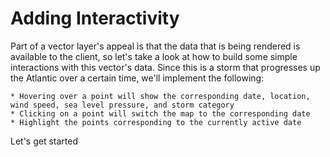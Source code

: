 # Adding Interactivity

Part of a vector layer's appeal is that the data that is being rendered is available to the client, so let's take a look at how to build some simple interactions with this vector's data. Since this is a storm that progresses up the Atlantic over a certain time, we'll implement the following:

    * Hovering over a point will show the corresponding date, location, wind speed, sea level pressure, and storm category
    * Clicking on a point will switch the map to the corresponding date
    * Highlight the points corresponding to the currently active date

Let's get started
